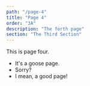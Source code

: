 ```yaml
---
path: "/page-4"
title: "Page 4"
order: "3A"
description: "The forth page"
section: "The Third Section"
---
```


This is page four.

- It's a goose page.
- Sorry?
- I mean, a good page!
